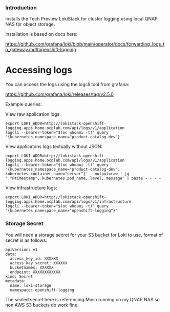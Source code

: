 

### Introduction

Installs the Tech Preview LokiStack for cluster logging using local QNAP NAS for object storage.

Installation is based on docs here:

https://github.com/grafana/loki/blob/main/operator/docs/forwarding_logs_to_gateway.md#openshift-logging

# Accessing logs

You can access the logs using the logcli tool from grafana:

https://github.com/grafana/loki/releases/tag/v2.5.0

Example queries:

View raw application logs:
```
export LOKI_ADDR=http://lokistack-openshift-logging.apps.home.ocplab.com/api/logs/v1/application
logcli --bearer-token="$(oc whoami -t)" query '{kubernetes_namespace_name="product-catalog-dev"}'
```

View applicatons logs textually without JSON:
```
export LOKI_ADDR=http://lokistack-openshift-logging.apps.home.ocplab.com/api/logs/v1/application
logcli --bearer-token="$(oc whoami -t)" query '{kubernetes_namespace_name="product-catalog-dev", kubernetes_container_name="server"}' --output=raw | jq '."@timestamp",.kubernetes.pod_name,.level,.message' | paste - - - -
```

View infrastructure logs:
```
export LOKI_ADDR=http://lokistack-openshift-logging.apps.home.ocplab.com/api/logs/v1/infrastructure
logcli --bearer-token="$(oc whoami -t)" query '{kubernetes_namespace_name="openshift-logging"}'
```

### Storage Secret

You will need a storage secret for your S3 bucket for Loki to use, format of secret is as follows:

```
apiVersion: v1
data:
  access_key_id: XXXXXX
  access_key_secret: XXXXXX
  bucketnames: XXXXXX
  endpoint: XXXXXXXXXXXX
kind: Secret
metadata:
  name: loki-storage
  namespace: openshift-logging
```

The sealed secret here is referencing Minio running on my QNAP NAS so non AWS S3 buckets do work fine.
